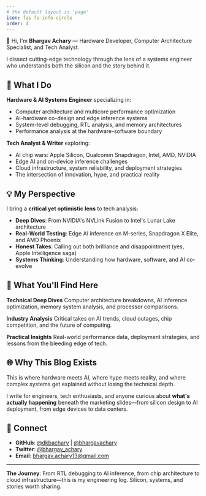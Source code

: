 ```yaml
---
# the default layout is 'page'
icon: fas fa-info-circle
order: 4
---
```


👋 Hi, I'm **Bhargav Achary** — Hardware Developer, Computer Architecture Specialist, and Tech Analyst.

I dissect cutting-edge technology through the lens of a systems engineer who understands both the silicon and the story behind it.

## 🔬 What I Do

**Hardware & AI Systems Engineer** specializing in:
- Computer architecture and multicore performance optimization
- AI-hardware co-design and edge inference systems
- System-level debugging, RTL analysis, and memory architectures
- Performance analysis at the hardware-software boundary

**Tech Analyst & Writer** exploring:
- AI chip wars: Apple Silicon, Qualcomm Snapdragon, Intel, AMD, NVIDIA
- Edge AI and on-device inference challenges
- Cloud infrastructure, system reliability, and deployment strategies
- The intersection of innovation, hype, and practical reality

## 💡 My Perspective

I bring a **critical yet optimistic lens** to tech analysis:
- **Deep Dives**: From NVIDIA's NVLink Fusion to Intel's Lunar Lake architecture
- **Real-World Testing**: Edge AI inference on M-series, Snapdragon X Elite, and AMD Phoenix
- **Honest Takes**: Calling out both brilliance and disappointment (yes, Apple Intelligence saga)
- **Systems Thinking**: Understanding how hardware, software, and AI co-evolve

## 📝 What You'll Find Here

**Technical Deep Dives**
Computer architecture breakdowns, AI inference optimization, memory system analysis, and processor comparisons.

**Industry Analysis**
Critical takes on AI trends, cloud outages, chip competition, and the future of computing.

**Practical Insights**
Real-world performance data, deployment strategies, and lessons from the bleeding edge of tech.

## 🌐 Why This Blog Exists

This is where hardware meets AI, where hype meets reality, and where complex systems get explained without losing the technical depth.

I write for engineers, tech enthusiasts, and anyone curious about **what's actually happening** beneath the marketing slides—from silicon design to AI deployment, from edge devices to data centers.

## 🔗 Connect

- **GitHub**: [@dkbachary](https://github.com/dkbachary) | [@bhargavachary](https://github.com/bhargavachary)
- **Twitter**: [@bhargav_achary](https://twitter.com/bhargav_achary)
- **Email**: [bhargav.achary13@gmail.com](mailto:bhargav.achary13@gmail.com)

---

**The Journey**: From RTL debugging to AI inference, from chip architecture to cloud infrastructure—this is my engineering log. Silicon, systems, and stories worth sharing.
